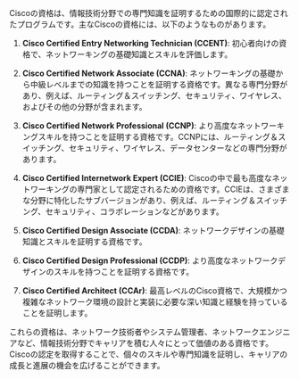 Ciscoの資格は、情報技術分野での専門知識を証明するための国際的に認定されたプログラムです。主なCiscoの資格には、以下のようなものがあります。

1. **Cisco Certified Entry Networking Technician (CCENT)**:
   初心者向けの資格で、ネットワーキングの基礎知識とスキルを評価します。

2. **Cisco Certified Network Associate (CCNA)**:
   ネットワーキングの基礎から中級レベルまでの知識を持つことを証明する資格です。異なる専門分野があり、例えば、ルーティング＆スイッチング、セキュリティ、ワイヤレス、およびその他の分野が含まれます。

3. **Cisco Certified Network Professional (CCNP)**:
   より高度なネットワーキングスキルを持つことを証明する資格です。CCNPには、ルーティング＆スイッチング、セキュリティ、ワイヤレス、データセンターなどの専門分野があります。

4. **Cisco Certified Internetwork Expert (CCIE)**:
   Ciscoの中で最も高度なネットワーキングの専門家として認定されるための資格です。CCIEは、さまざまな分野に特化したサブバージョンがあり、例えば、ルーティング＆スイッチング、セキュリティ、コラボレーションなどがあります。

5. **Cisco Certified Design Associate (CCDA)**:
   ネットワークデザインの基礎知識とスキルを証明する資格です。

6. **Cisco Certified Design Professional (CCDP)**:
   より高度なネットワークデザインのスキルを持つことを証明する資格です。

7. **Cisco Certified Architect (CCAr)**:
   最高レベルのCisco資格で、大規模かつ複雑なネットワーク環境の設計と実装に必要な深い知識と経験を持っていることを証明します。

これらの資格は、ネットワーク技術者やシステム管理者、ネットワークエンジニアなど、情報技術分野でキャリアを積む人々にとって価値のある資格です。Ciscoの認定を取得することで、個々のスキルや専門知識を証明し、キャリアの成長と進展の機会を広げることができます。